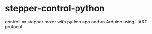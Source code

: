 # stepper-control-python
controll an stepper motor with python app and an Arduino using UART protocol
